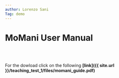 ```yaml
---
author: Lorenzo Sani
Tag: demo
---
```


# MoMani User Manual

<br>
<br>

For the dowload click on the following **[link]({{ site.url }}/teaching_test_1/files/momani_guide.pdf)**